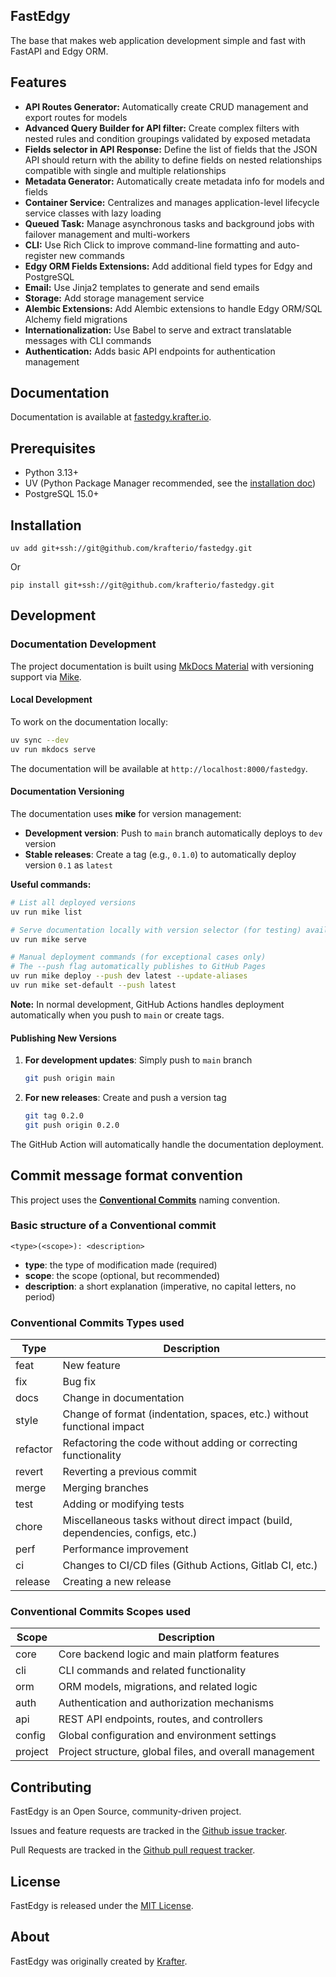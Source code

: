 FastEdgy
--------

The base that makes web application development simple and fast with FastAPI and Edgy ORM.

## Features

- **API Routes Generator:** Automatically create CRUD management and export routes for models
- **Advanced Query Builder for API filter:** Create complex filters with nested rules and condition groupings validated by exposed metadata
- **Fields selector in API Response:** Define the list of fields that the JSON API should return with the ability to define fields on nested relationships compatible with single and multiple relationships
- **Metadata Generator:** Automatically create metadata info for models and fields
- **Container Service:** Centralizes and manages application-level lifecycle service classes with lazy loading
- **Queued Task:** Manage asynchronous tasks and background jobs with failover management and multi-workers
- **CLI:** Use Rich Click to improve command-line formatting and auto-register new commands
- **Edgy ORM Fields Extensions:** Add additional field types for Edgy and PostgreSQL
- **Email:** Use Jinja2 templates to generate and send emails
- **Storage:** Add storage management service
- **Alembic Extensions:** Add Alembic extensions to handle Edgy ORM/SQL Alchemy field migrations
- **Internationalization:** Use Babel to serve and extract translatable messages with CLI commands
- **Authentication:** Adds basic API endpoints for authentication management

## Documentation

Documentation is available at [fastedgy.krafter.io](https://fastedgy.krafter.io).

## Prerequisites

- Python 3.13+
- UV (Python Package Manager recommended, see the [installation doc](https://docs.astral.sh/uv/getting-started/installation))
- PostgreSQL 15.0+

## Installation

```
uv add git+ssh://git@github.com/krafterio/fastedgy.git
```
Or
```
pip install git+ssh://git@github.com/krafterio/fastedgy.git
```

## Development

### Documentation Development

The project documentation is built using [MkDocs Material](https://squidfunk.github.io/mkdocs-material) with versioning
support via [Mike](https://github.com/jimporter/mike).

#### Local Development

To work on the documentation locally:

```bash
uv sync --dev
uv run mkdocs serve
```

The documentation will be available at `http://localhost:8000/fastedgy`.

#### Documentation Versioning

The documentation uses **mike** for version management:

- **Development version**: Push to `main` branch automatically deploys to `dev` version
- **Stable releases**: Create a tag (e.g., `0.1.0`) to automatically deploy version `0.1` as `latest`

**Useful commands:**

```bash
# List all deployed versions
uv run mike list

# Serve documentation locally with version selector (for testing) available at `http://localhost:8000`
uv run mike serve

# Manual deployment commands (for exceptional cases only)
# The --push flag automatically publishes to GitHub Pages
uv run mike deploy --push dev latest --update-aliases
uv run mike set-default --push latest
```

**Note:** In normal development, GitHub Actions handles deployment automatically when you push to `main` or create tags.

#### Publishing New Versions

1. **For development updates**: Simply push to `main` branch
   ```bash
   git push origin main
   ```

2. **For new releases**: Create and push a version tag
   ```bash
   git tag 0.2.0
   git push origin 0.2.0
   ```

The GitHub Action will automatically handle the documentation deployment.

## Commit message format convention

This project uses the **[Conventional Commits](https://www.conventionalcommits.org/en/v1.0.0)** naming convention.

### Basic structure of a Conventional commit

```
<type>(<scope>): <description>
```

- **type**: the type of modification made (required)
- **scope**: the scope (optional, but recommended)
- **description**: a short explanation (imperative, no capital letters, no period)

### Conventional Commits Types used

| Type     | Description                                                                    |
|----------|--------------------------------------------------------------------------------|
| feat     | New feature                                                                    |
| fix      | Bug fix                                                                        |
| docs     | Change in documentation                                                        |
| style    | Change of format (indentation, spaces, etc.) without functional impact         |
| refactor | Refactoring the code without adding or correcting functionality                |
| revert   | Reverting a previous commit                                                    |
| merge    | Merging branches                                                               |
| test     | Adding or modifying tests                                                      |
| chore    | Miscellaneous tasks without direct impact (build, dependencies, configs, etc.) |
| perf     | Performance improvement                                                        |
| ci       | Changes to CI/CD files (Github Actions, Gitlab CI, etc.)                       |
| release  | Creating a new release                                                         |

### Conventional Commits Scopes used

| Scope   | Description                                             |
|---------|---------------------------------------------------------|
| core    | Core backend logic and main platform features           |
| cli     | CLI commands and related functionality                  |
| orm     | ORM models, migrations, and related logic               |
| auth    | Authentication and authorization mechanisms             |
| api     | REST API endpoints, routes, and controllers             |
| config  | Global configuration and environment settings           |
| project | Project structure, global files, and overall management |

Contributing
------------

FastEdgy is an Open Source, community-driven project.

Issues and feature requests are tracked in the [Github issue tracker][3].

Pull Requests are tracked in the [Github pull request tracker][4].

License
-------

FastEdgy is released under the [MIT License][1].

About
-----

FastEdgy was originally created by [Krafter][2].

[1]: LICENSE
[2]: https://krafter.io
[3]: https://github.com/krafterio/fastedgy/issues
[4]: https://github.com/krafterio/fastedgy/pulls
